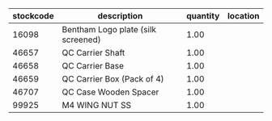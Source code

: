 |stockcode|description|quantity|location|
|---------|-----------|--------|--------|
|16098|Bentham Logo plate (silk screened)|1.00||
|46657|QC Carrier Shaft|1.00||
|46658|QC Carrier Base|1.00||
|46659|QC Carrier Box (Pack of 4)|1.00||
|46707|QC Case Wooden Spacer|1.00||
|99925|M4  WING NUT SS|1.00||
